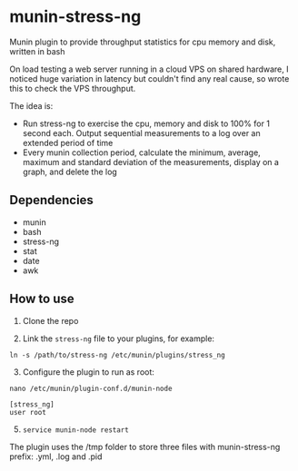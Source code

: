 # munin-stress-ng
Munin plugin to provide throughput statistics for cpu memory and disk, written in bash

On load testing a web server running in a cloud VPS on shared hardware, I noticed huge variation in latency but couldn't find any real cause, so wrote this to check the VPS throughput.

The idea is:
 - Run stress-ng to exercise the cpu, memory and disk to 100% for 1 second each. Output sequential measurements to a log over an extended period of time
 - Every munin collection period, calculate the minimum, average, maximum and standard deviation of the measurements, display on a graph, and delete the log

## Dependencies
 - munin
 - bash
 - stress-ng
 - stat
 - date
 - awk

## How to use
1. Clone the repo

2. Link the `stress-ng` file to your plugins, for example:

`ln -s /path/to/stress-ng /etc/munin/plugins/stress_ng`

3. Configure the plugin to run as root:

`nano /etc/munin/plugin-conf.d/munin-node`

    [stress_ng]
    user root

5. `service munin-node restart`

The plugin uses the /tmp folder to store three files with munin-stress-ng prefix: .yml, .log and .pid

